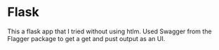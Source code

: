 # Flask

This a flask app that I tried without using htlm. Used Swagger from the Flagger package to get a get and pust output as an UI.
